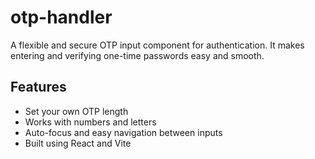 # otp-handler

A flexible and secure OTP input component for authentication. It makes entering and verifying one-time passwords easy and smooth.

## Features

- Set your own OTP length
- Works with numbers and letters
- Auto-focus and easy navigation between inputs
- Built using React and Vite
